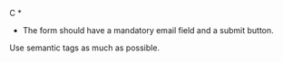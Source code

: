 
C
*
* The form should have a mandatory email field and a submit button.

Use semantic tags as much as possible.

